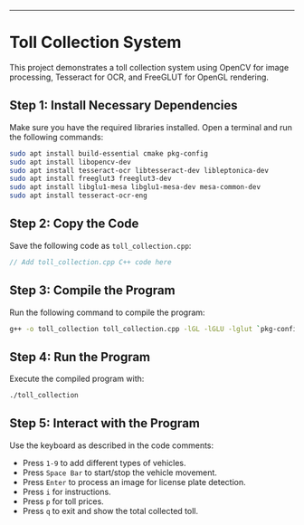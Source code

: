 ---

# Toll Collection System

This project demonstrates a toll collection system using OpenCV for image processing, Tesseract for OCR, and FreeGLUT for OpenGL rendering.

## Step 1: Install Necessary Dependencies

Make sure you have the required libraries installed. Open a terminal and run the following commands:

```bash
sudo apt install build-essential cmake pkg-config
sudo apt install libopencv-dev
sudo apt install tesseract-ocr libtesseract-dev libleptonica-dev
sudo apt install freeglut3 freeglut3-dev
sudo apt install libglu1-mesa libglu1-mesa-dev mesa-common-dev
sudo apt install tesseract-ocr-eng
```

## Step 2: Copy the Code

Save the following code as `toll_collection.cpp`:

```cpp
// Add toll_collection.cpp C++ code here
```

## Step 3: Compile the Program

Run the following command to compile the program:

```bash
g++ -o toll_collection toll_collection.cpp -lGL -lGLU -lglut `pkg-config --cflags --libs opencv4` -ltesseract -llept
```

## Step 4: Run the Program

Execute the compiled program with:

```bash
./toll_collection
```

## Step 5: Interact with the Program

Use the keyboard as described in the code comments:

- Press `1-9` to add different types of vehicles.
- Press `Space Bar` to start/stop the vehicle movement.
- Press `Enter` to process an image for license plate detection.
- Press `i` for instructions.
- Press `p` for toll prices.
- Press `q` to exit and show the total collected toll.
